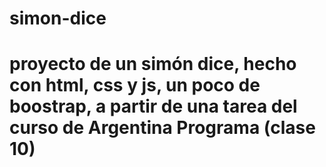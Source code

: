 # simon-dice
# 
# proyecto de un simón dice, hecho con html, css y js, un poco de boostrap, a partir de una tarea del curso de Argentina Programa (clase 10)
